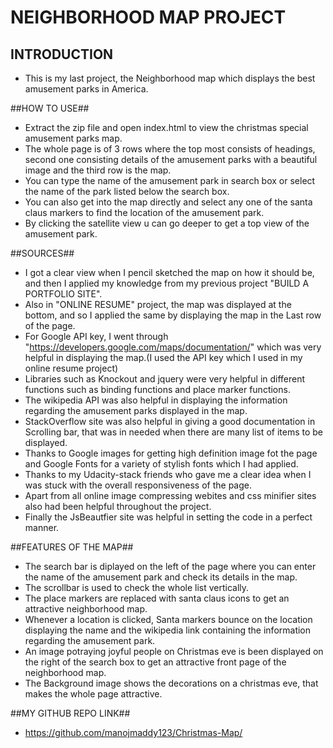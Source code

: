 # NEIGHBORHOOD MAP PROJECT #

## INTRODUCTION ##
- This is my last project, the Neighborhood map which displays the best amusement parks in America.

##HOW TO USE##
- Extract the zip file and open index.html to view the christmas special amusement parks map.
- The whole page is of 3 rows where the top most consists of headings, second one consisting details of the amusement parks with a beautiful image and the third row is the map.
- You can type the name of the amusement park in search box or select the name of the park listed below the search box.
- You can also get into the map directly and select any one of the santa claus markers to find the location of the amusement park.
- By clicking the satellite view u can go deeper to get a top view of the amusement park.

##SOURCES##
- I got a clear view when I pencil sketched the map on how it should be, and then I applied my knowledge from my previous project "BUILD A PORTFOLIO SITE".
- Also in "ONLINE RESUME" project, the map was displayed at the bottom, and so I applied the same by displaying the map in the Last row of the page.
- For Google API key, I went through "https://developers.google.com/maps/documentation/" which was very helpful in displaying the map.(I used the API key which I used in my online resume project)
- Libraries such as Knockout and jquery were very helpful in different functions such as binding functions and place marker functions.
- The wikipedia API was also helpful in displaying the information regarding the amusement parks displayed in the map.
- StackOverflow site was also helpful in giving a good documentation in Scrolling bar, that was in needed when there are many list of items to be displayed.
- Thanks to Google images for getting high definition image fot the page and Google Fonts for a variety of stylish fonts which I had applied.
- Thanks to my Udacity-stack friends who gave me a clear idea when I was stuck with the overall responsiveness of the page.
- Apart from all online image compressing webites and css minifier sites also had been helpful throughout the project.
- Finally the JsBeautfier site was helpful in setting the code in a perfect manner.

##FEATURES OF THE MAP##
- The search bar is diplayed on the left of the page where you can enter the name of the amusement park and check its details in the map.
- The scrollbar is used to check the whole list vertically.
- The place markers are replaced with santa claus icons to get an attractive neighborhood map.
- Whenever a location is clicked, Santa markers bounce on the location displaying the name and the wikipedia link containing the information regarding the amusement park.
- An image potraying joyful people on Christmas eve is been displayed on the right of the search box to get an attractive front page of the neighborhood map.
- The Background image shows the decorations on a christmas eve, that makes the whole page attractive.

##MY GITHUB REPO LINK##
- https://github.com/manojmaddy123/Christmas-Map/ 

